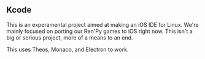## Kcode

This is an experamental project aimed at making an iOS IDE for Linux. We're mainly focused on porting our Ren'Py games to iOS right now. This isn't a big or serious project, more of a means to an end.

This uses Theos, Monaco, and Electron to work.
